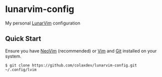 # lunarvim-config

My personal [LunarVim](lunarvim.org) configuration

## Quick Start

Ensure you have [NeoVim](http://neovim.io) (recommended) or [Vim](https://vim.org) and [Git](https://git-scm.com) installed on your system.

```console
$ git clone https://github.com/colaxdev/lunarvim-config.git ~/.config/lvim
```
